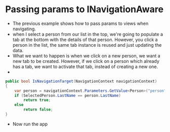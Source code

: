 # Passing params to INavigationAware 
- The previous example shows how to pass params to views when navigating.
- when I select a person from our list in the top, we're going to populate a tab at the bottom with the details of that person. However, you click a person in the list, the same tab instance is reused and just updating the data.
- What we want to happen is when we click on a new person, we want a new tab to be created. However, if we click on a person which already has a tab, we want to activate that tab, instead of creating a new one. 
- 
```cs 
public bool IsNavigationTarget(NavigationContext navigationContext)
{
    var person = navigationContext.Parameters.GetValue<Person>("person");
    if (SelectedPerson.LastName == person.LastName)
        return true;
    else
        return false;
}
```

- Now run the app